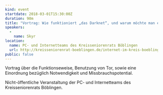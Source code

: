 ```yaml
---
kind: event
startdate: 2018-03-01T15:30:00Z
duration: 90m
title: "Vortrag: Wie funktioniert „das Darknet“, und warum möchte man es benutzen?"
speakers:
  -
    name: Skyr
location:
  name: PC- und Internetteams des Kreisseniorenrats Böblingen
  url: http://kreisseniorenrat-boeblingen.de/internet-im-kreis-boeblingen/
public: false
---
```

Vortrag über die Funktionseweise, Benutzung von Tor, sowie eine Einordnung
bezüglich Notwendigkeit und Missbrauchspotential.

Nicht-öffentliche Veranstaltung der PC- und Internetteams des
Kreisseniorenrats Böblingen.
